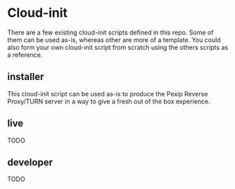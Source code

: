 # Cloud-init

There are a few existing cloud-init scripts defined in this repo. Some of them can be used as-is, whereas other are more
of a template. You could also form your own cloud-init script from scratch using the others scripts as a reference.

## installer

This cloud-init script can be used as-is to produce the Pexip Reverse Proxy/TURN server in a way to give a fresh out of
the box experience.

## live

TODO

## developer

TODO
